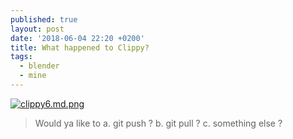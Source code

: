 ```yaml
---
published: true
layout: post
date: '2018-06-04 22:20 +0200'
title: What happened to Clippy?
tags:
  - blender
  - mine
---
```

[![clippy6.md.png](https://images.weserv.nl/?url=//cdn.scrot.moe/images/2018/06/04/clippy6.md.png)](https://images.weserv.nl/?url=//cdn.scrot.moe/images/2018/06/04/clippy6.png)

> Would ya like to
> a. git push ?
> b. git pull ?
> c. something else ?
